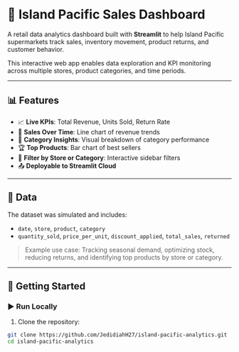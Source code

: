 # 🛒 Island Pacific Sales Dashboard

A retail data analytics dashboard built with **Streamlit** to help Island Pacific supermarkets track sales, inventory movement, product returns, and customer behavior.

This interactive web app enables data exploration and KPI monitoring across multiple stores, product categories, and time periods.

---

## 📊 Features

- 📈 **Live KPIs**: Total Revenue, Units Sold, Return Rate
- 📅 **Sales Over Time**: Line chart of revenue trends
- 📁 **Category Insights**: Visual breakdown of category performance
- 🏆 **Top Products**: Bar chart of best sellers
- 🧭 **Filter by Store or Category**: Interactive sidebar filters
- 📤 **Deployable to Streamlit Cloud**

---

## 📁 Data

The dataset was simulated and includes:
- `date`, `store`, `product`, `category`
- `quantity_sold`, `price_per_unit`, `discount_applied`, `total_sales`, `returned`

> Example use case: Tracking seasonal demand, optimizing stock, reducing returns, and identifying top products by store or category.

---

## 🚀 Getting Started

### ▶️ Run Locally

1. Clone the repository:
```bash
git clone https://github.com/JedidiahH27/island-pacific-analytics.git
cd island-pacific-analytics
